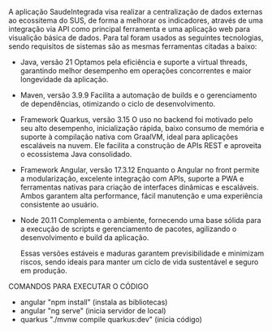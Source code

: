 A aplicação SaudeIntegrada visa realizar a centralização de dados externas ao ecossitema do SUS, de forma a melhorar os indicadores, através de uma integração via API como principal ferramenta e uma aplicação web para visualição básica de dados. Para tal foram usados as seguintes tecnologias, sendo requisitos de sistemas são as mesmas ferramentas citadas a baixo:

 - Java, versão 21
Optamos pela eficiência e suporte a virtual threads, garantindo melhor desempenho em operações concorrentes e maior longevidade da aplicação.

 - Maven, versão 3.9.9
Facilita a automação de builds e o gerenciamento de dependências, otimizando o ciclo de desenvolvimento.

 - Framework Quarkus, versão 3.15
O uso no backend foi motivado pelo seu alto desempenho, inicialização rápida, baixo consumo de memória e suporte à compilação nativa com GraalVM, ideal para aplicações escaláveis na nuvem. Ele facilita a construção de APIs REST e aproveita o ecossistema Java consolidado.

 - Framework Angular, versão 17.3.12
Enquanto o Angular no front permite a modularização, excelente integração com APIs, suporte a PWA e ferramentas nativas para criação de interfaces dinâmicas e escaláveis. Ambos garantem alta performance, fácil manutenção e uma experiência consistente ao usuário.

 - Node 20.11
Complementa o ambiente, fornecendo uma base sólida para a execução de scripts e gerenciamento de pacotes, agilizando o desenvolvimento e build da aplicação​.

	Essas versões estáveis e maduras garantem previsibilidade e minimizam riscos, sendo ideais para manter um ciclo de vida sustentável e seguro em produção.

COMANDOS PARA EXECUTAR O CÓDIGO
 - angular "npm install" (instala as bibliotecas)
 - angular "ng serve" (inicia servidor de local)
 - quarkus "./mvnw compile quarkus:dev" (inicia código)

